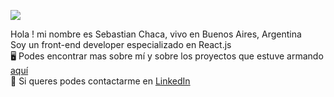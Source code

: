 ![](https://user-images.githubusercontent.com/69464726/122694983-81dfb500-d215-11eb-826d-ae3d55c88c21.png)

Hola ! mi nombre es Sebastian Chaca, vivo en Buenos Aires, Argentina <br>
Soy un front-end developer especializado en React.js\
:desktop_computer: Podes encontrar mas sobre mí y sobre los proyectos que estuve armando [aquí](https://sebastianchaca.me/)\
:electric_plug: Si queres podes contactarme en [LinkedIn](https://www.linkedin.com/in/sebastianchaca/)


